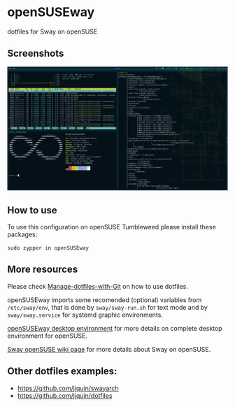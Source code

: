 # openSUSEway
dotfiles for Sway on openSUSE

## Screenshots
![Example screenshot](screenshot.png)

## How to use
To use this configuration on openSUSE Tumbleweed please install these packages:
```
sudo zypper in openSUSEway
```

## More resources
Please check [Manage-dotfiles-with-Git](https://news.opensuse.org/2020/03/27/Manage-dotfiles-with-Git/) on how to use dotfiles.

openSUSEway imports some recomended (optional) variables from `/etc/sway/env`, that is done by `sway/sway-run.sh` for text mode and by `sway/sway.service` for systemd graphic environments.

[openSUSEway desktop environment](https://en.opensuse.org/Portal:OpenSUSEway) for more details on complete desktop environment for openSUSE.

[Sway openSUSE wiki page](https://en.opensuse.org/Sway) for more details about Sway on openSUSE.

## Other dotfiles examples:
* https://github.com/jjquin/swayarch
* https://github.com/jjquin/dotfiles
